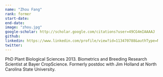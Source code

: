 ```yaml
---
name: "Zhou Fang"
rank: former
start-date: 
end-date: 
image: "zhou.jpg"
google-scholar: http://scholar.google.com/citations?user=49CG4mIAAAAJ
github: 
linkedin: https://www.linkedin.com/profile/view?id=113470788&authType=NAME_SEARCH&authToken=5u9P&locale=en_US&trk=tyah&trkInfo=clickedVertical%3Amynetwork%2Cidx%3A1-1-1%2CtarId%3A1430323549051%2Ctas%3AZhou%20Fang
twitter: 
---
```


PhD Plant Biological Sciences 2013.
Biometrics and Breeding Research Scientist at Bayer CropScience.
Formerly postdoc with Jim Holland at North Carolina State University.
